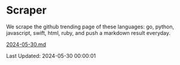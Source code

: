 # Scraper

We scrape the github trending page of these languages: go, python, javascript, swift, html, ruby, and push a markdown result everyday.

[2024-05-30.md](https://github.com/henson/Scraper/blob/master/2024-05-30.md)

Last Updated: 2024-05-30 00:00:01